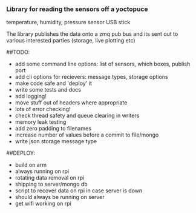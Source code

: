 ### Library for reading the sensors off a yoctopuce
temperature, humidity, pressure sensor USB stick

The library publishes the data onto a zmq pub bus
and its sent out to various interested parties (storage, live plotting etc)

##TODO:

* add some command line options: list of sensors, which boxes, publish port
* add cli options for recievers: message types, storage options
* make code safe and 'deploy' it
* write some tests and docs
* add logging!
* move stuff out of headers where appropriate
* lots of error checking!
* check thread safety and queue clearing in writers
* memory leak testing 
* add zero padding to filenames
* increase number of values before a commit to file/mongo
* write json storage message type

##DEPLOY:

* build on arm
* always running on rpi
* rotating data removal on rpi
* shipping to server/mongo db
* script to recover data on rpi in case server is down
* should always be running on server
* get wifi working on rpi
